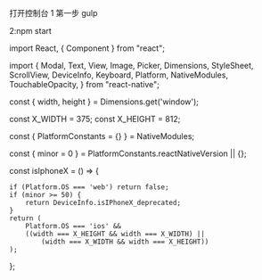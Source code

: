 打开控制台
 1 第一步 gulp

 2:npm start
 
 import React, {
    Component
} from "react";

import {
    Modal,
    Text,
    View,
    Image,
    Picker,
    Dimensions,
    StyleSheet,
    ScrollView,
    DeviceInfo,
    Keyboard,
    Platform,
    NativeModules,
    TouchableOpacity,
} from "react-native";

const {
    width,
    height
} = Dimensions.get('window');

const X_WIDTH = 375;
const X_HEIGHT = 812;

const {
    PlatformConstants = {}
} = NativeModules;

const {
    minor = 0
} = PlatformConstants.reactNativeVersion || {};


const isIphoneX = () => {

    if (Platform.OS === 'web') return false;
    if (minor >= 50) {
        return DeviceInfo.isIPhoneX_deprecated;
    }
    return (
        Platform.OS === 'ios' &&
        ((width === X_HEIGHT && width === X_WIDTH) ||
            (width === X_WIDTH && width === X_HEIGHT))
    );
};
